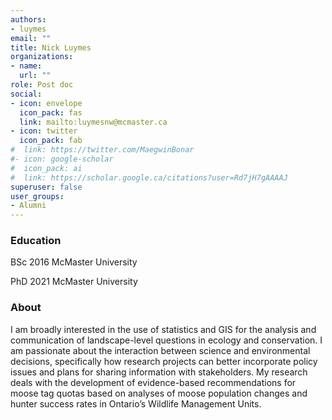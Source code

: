 ```yaml
---
authors:
- luymes
email: ""
title: Nick Luymes
organizations:
- name: 
  url: ""
role: Post doc
social:
- icon: envelope
  icon_pack: fas
  link: mailto:luymesnw@mcmaster.ca
- icon: twitter
  icon_pack: fab
#  link: https://twitter.com/MaegwinBonar
#- icon: google-scholar
#  icon_pack: ai
#  link: https://scholar.google.ca/citations?user=Rd7jH7gAAAAJ
superuser: false
user_groups:
- Alumni
---
```

### Education

BSc 2016 McMaster University
 
PhD 2021 McMaster University

### About

I am broadly interested in the use of statistics and GIS for the analysis and communication of landscape-level questions in ecology and conservation. I am passionate about the interaction between science and environmental decisions, specifically how research projects can better incorporate policy issues and plans for sharing information with stakeholders. My research deals with the development of evidence-based recommendations for moose tag quotas based on analyses of moose population changes and hunter success rates in Ontario’s Wildlife Management Units. 
